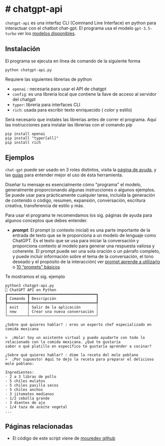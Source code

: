 
# # chatgpt-api

`chatgpt-api` es una interfaz CLI (Command Line Interface) en python para interactuar con el chatbot chat-gpt. El programa usa el modelo `gpt-3.5-turbo` ver los [modelos disponibles](https://platform.openai.com/docs/models/overview).


## Instalación

El programa se ejecuta en línea de comando de la siguiente forma

```unix
python chatgpt-api.py
```

Requiere las siguientes librerias de python 

- `openai` : necesaria para usar el API de chatgpt
- `config`: es una libreria local que contiene la llave de acceso al servidor del chatgpt 
- `typer`: libreria para interfaces CLI
- `rich`: usada para escribir texto enriquecido ( color y estilo)


Será necesario que instales las librerias antes de correr el programa. Aquí las instrucciones para instalar las librerias con el comando pip

```unix
pip install openai
pip install "typer[all]"
pip install rich
````

## Ejemplos

`chat-gpt` puede ser usado en 3 roles distintos, visita la [página de ayuda](https://platform.openai.com/docs/introduction/overview), y las [guías](https://help.openai.com/en/articles/7042661-chatgpt-api-transition-guide) para entender mejor el uso de ésta herramienta.

Diseñar tu mensaje es esencialmente cómo "programa" el modelo, generalmente proporcionando algunas instrucciones o algunos ejemplos. Se puede usar para prácticamente cualquier tarea, incluida la generación de contenido o código, resumen, expansión, conversación, escritura creativa, transferencia de estilo y más.

Para usar el programa te recomendamos los sig. páginas de ayuda para algunos conceptos que debes entender.

- ***prompt***:  El prompt (o contexto inicial) es una parte importante de la entrada de texto que se le proporciona a un modelo de lenguaje como ChatGPT. Es el texto que se usa para iniciar la conversación y proporciona contexto al modelo para generar una respuesta valiosa y coherente. El prompt puede ser una sola oración o un párrafo completo, y puede incluir información sobre el tema de la conversación, el tono deseado y el propósito de la interacción( ver [prompt aprende a utilizarlo](https://www.bilib.es/actualidad/blog/noticia/articulo/el-prompt-de-chatgpt-aprende-a-utilizarlo-para-obtener-los-mejores-resultados/) o [10 “prompts” básicos](https://elandroidefeliz.com/chatgpt-prompts-basicos-para-principiantes/)

Te mostramos el sig. ejemplo

```
python3 chatgpt-api.py
💬 ChatGPT API en Python
┏━━━━━━━━━┳━━━━━━━━━━━━━━━━━━━━━━━━━━━━━━┓
┃ Comando ┃ Descripción                  ┃
┡━━━━━━━━━╇━━━━━━━━━━━━━━━━━━━━━━━━━━━━━━┩
│ exit    │ Salir de la aplicación       │
│ new     │ Crear una nueva conversación │
└─────────┴──────────────────────────────┘

¿Sobre qué quieres hablar? : eres un experto chef especializado en comida mexicana

>  ¡Hola! Soy un asistente virtual y puedo ayudarte con todo lo relacionado con la comida mexicana. ¿Qué te gustaría
saber o qué platillo en específico te gustaría aprender a cocinar?

¿Sobre qué quieres hablar? : dime la receta del mole poblano
>  ¡Por supuesto! Aquí te dejo la receta para preparar el delicioso mole poblano:

Ingredientes:
- 2 a 3 libras de pollo
- 5 chiles mulatos
- 5 chiles pasilla secos
- 5 chiles anchos
- 3 jitomates medianos
- 1/2 cebolla grande
- 3 dientes de ajo
- 1/4 taza de aceite vegetal
...
```

## Páginas relacionadas

- El código de este script viene de [mouredev github](https://gist.github.com/mouredev/58abfbcef017efaf3852e8821564c011)





